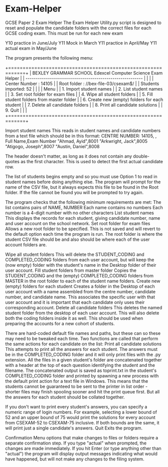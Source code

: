 # Exam-Helper

GCSE Paper 2 Exam Helper
The Exam Helper Utility.py script is designed to reset and populate the candidate folders with the correct files for each GCSE coding exam. This must be run for each new exam

Y10 practice in June/July
Y11 Mock in March
Y11 practice in April/May
Y11 actual exam in May/June

The program presents the following menu:

+============================================================+
| BEXLEY GRAMMAR SCHOOL Edexcel Computer Science Exam Helper |
| ---------------------------------------------------------- |
|                                                            |
| Center Number    : 14105                                   |
| Root folder      : //bex-file-03/csexam$/                  |
| Students imported: 52                                      |
|                                                            |
| Menu                                                       |
| 1. Import student names                                    |
| 2. List student names                                      |
| 3. Set root folder for exam files                          |
| 4. Wipe all student folders                                |
| 5. Fill student folders from master folder                 |
| 6. Create new (empty) folders for each student             |
| 7. Delete all candidate folders                            |
| 8. Print all candidate solutions                           |
| 9. Quit                                                    |
|                                                            |
+============================================================+

Import student names
This reads in student names and candidate numbers from a text file which should be in this format:
CENTRE NUMBER: 14105,
,
Full Name,Exam Number
"Ahmad, Ayid",8001
"Arkwright, Jack",8005
"Atigogo, Joseph",8007
"Austin, Daniel",8008

The header doesn't matter, as long as it does not contain any double-quotes as the first character. This is used to detect the first actual candidate row.

The list of students begins empty and so you must use Option 1 to read in student names before doing anything else. The program will prompt for the name of the CSV file, but it always expects this file to be found in the Root folder. If the file cannot be found you will be prompted to try again.

The program checks that the following minimum requirements are met:
The list contains pairs of NAME, NUMBER
 Each name contains no numbers
 Each number is a 4-digit number with no other characters
List student names
This displays the records for each student, giving candidate number, name and user account on the school network.
Set root folder for exam files
Allows a new root folder to be specified. This is not saved and will revert to the default option each time the program is run. The root folder is where the student CSV file should be and also should be where each of the user account folders are.

Wipe all student folders
This will delete the STUDENT_CODING and COMPLETED_CODING folders from each user account, but will keep the (now empty) folder with the student's name in the Desktop folder of their user account.
Fill student folders from master folder
Copies the STUDENT_CODING and the (empty) COMPLETED_CODING folders from MASTER in the root folder to each of the student name folders.
Create new (empty) folders for each student
Creates a folder in the Desktop of each user account with a name assembled from the centre number, candidate number, and candidate name. This associates the specific user with that user account and it is important that each candidate only uses their corresponding account.
Delete all candidate folders
This deletes the named student folder from the desktop of each user account. This will also delete both the coding folders inside it as well. This should be used when preparing the accounts for a new cohort of students.

There are hard-coded default file names and paths, but these can so these may need to be tweaked each time. Two functions are called that perform the same actions for each candidate on the list:
Print all candidate solutions
This attempts to print all the answers for each student. The answers must be in the COMPLETED_CODING folder and it will only print files with the .py extension. All the files in a given student's folder are concatenated together with a header at the top of each question identifying the student and the filename. The concatenated output is saved as toprint.txt in the student's COMPLETED_CODING folder and printed by spawning a new process with the default print action for a text file in Windows. This means that the students cannot be guaranteed to be sent to the printer in list order - shorter files may finish spooling sooner and hit the print queue first. But all the answers for each student should be collated together.

If you don't want to print every student's answers, you can specify a numeric range of login numbers. For example, selecting a lower bound of 52 and an upper bound of 75 would print the solutions for every account from CSEXAM-52 to CSEXAM-75 inclusive. If both bounds are the same, it will print just a single candidate's answers.
Quit
Exits the program.

Confirmation
Menu options that make changes to files or folders require a separate confirmation step. If you type "actual" when prompted, the changes are made immediately. If you hit Enter (or type anything other than "actual") the program will display output messages indicating what would have happened, but will not make any changes to the filing system.

